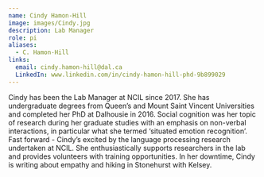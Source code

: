 ```yaml
---
name: Cindy Hamon-Hill
image: images/Cindy.jpg
description: Lab Manager
role: pi
aliases:
  - C. Hamon-Hill
links:
  email: cindy.hamon-hill@dal.ca
  LinkedIn: www.linkedin.com/in/cindy-hamon-hill-phd-9b899029
---
```


Cindy has been the Lab Manager at NCIL since 2017. She has undergraduate degrees from Queen’s and Mount Saint Vincent Universities and completed her PhD at Dalhousie in 2016. Social cognition was her topic of research during her graduate studies with an emphasis on non-verbal interactions, in particular what she termed ‘situated emotion recognition’.  Fast forward - Cindy’s excited by the language processing research undertaken at NCIL. She enthusiastically supports researchers in the lab and provides volunteers with training opportunities. In her downtime, Cindy is writing about empathy and hiking in Stonehurst with Kelsey.
